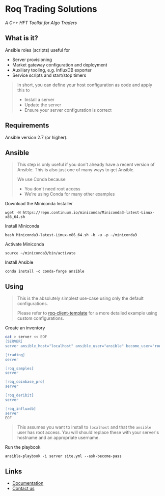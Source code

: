 # Roq Trading Solutions

*A C++ HFT Toolkit for Algo Traders*


## What is it?

Ansible roles (scripts) useful for

* Server provisioning
* Market gateway configuration and deployment
* Auxiliary tooling, e.g. InfluxDB exporter
* Service scripts and start/stop timers

> In short, you can define your host configuration
> as code and apply this to
> * Install a server
> * Update the server
> * Ensure your server configuration is correct


## Requirements

Ansible version 2.7 (or higher).


## Ansible

> This step is only useful if you don't already
> have a recent version of Ansible.
> This is also just one of many ways to get Ansible.
>
> We use Conda because
> * You don't need root access
> * We're using Conda for many other examples

Download the Miniconda Installer

```
wget -N https://repo.continuum.io/miniconda/Miniconda3-latest-Linux-x86_64.sh
```

Install Miniconda

```
bash Miniconda3-latest-Linux-x86_64.sh -b -u -p ~/miniconda3
```

Activate Miniconda

```
source ~/miniconda3/bin/activate
```

Install Ansible

```
conda install -c conda-forge ansible
```

## Using

> This is the absolutely simplest use-case using
> only the default configurations.
>
> Please refer to
> [roq-client-template](https://github.com/roq-trading/roq-client-template)
> for a more detailed example using custom configurations.

Create an inventory

```bash
cat > server << EOF
[SERVER]
server ansible_host="localhost" ansible_user="ansible" become_user="root"

[trading]
server

[roq_samples]
server

[roq_coinbase_pro]
server

[roq_deribit]
server

[roq_influxdb]
server
EOF
```

> This assumes you want to install to `localhost`
> and that the `ansible` user has root access.
> You will should replace these with your server's
> hostname and an appropriate username.

Run the playbook

```
ansible-playbook -i server site.yml --ask-become-pass
```


## Links

* [Documentation](https://roq-trading.com/docs)
* [Contact us](mailto:info@roq-trading.com)
